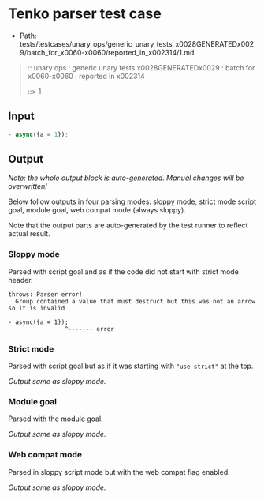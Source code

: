 # Tenko parser test case

- Path: tests/testcases/unary_ops/generic_unary_tests_x0028GENERATEDx0029/batch_for_x0060-x0060/reported_in_x002314/1.md

> :: unary ops : generic unary tests x0028GENERATEDx0029 : batch for x0060-x0060 : reported in x002314
>
> ::> 1

## Input

`````js
- async({a = 1});
`````

## Output

_Note: the whole output block is auto-generated. Manual changes will be overwritten!_

Below follow outputs in four parsing modes: sloppy mode, strict mode script goal, module goal, web compat mode (always sloppy).

Note that the output parts are auto-generated by the test runner to reflect actual result.

### Sloppy mode

Parsed with script goal and as if the code did not start with strict mode header.

`````
throws: Parser error!
  Group contained a value that must destruct but this was not an arrow so it is invalid

- async({a = 1});
                ^------- error
`````

### Strict mode

Parsed with script goal but as if it was starting with `"use strict"` at the top.

_Output same as sloppy mode._

### Module goal

Parsed with the module goal.

_Output same as sloppy mode._

### Web compat mode

Parsed in sloppy script mode but with the web compat flag enabled.

_Output same as sloppy mode._
